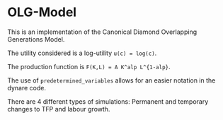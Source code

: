 # OLG-Model
This is an implementation of the Canonical Diamond Overlapping Generations Model.

The utility considered is a log-utility `u(c) = log(c)`.

The production function is `F(K,L) = A K^alp L^{1-alp}`.

The use of `predetermined_variables` allows for an easier notation in the dynare code.

There are 4 different types of simulations: Permanent and temporary changes to TFP and labour growth.
